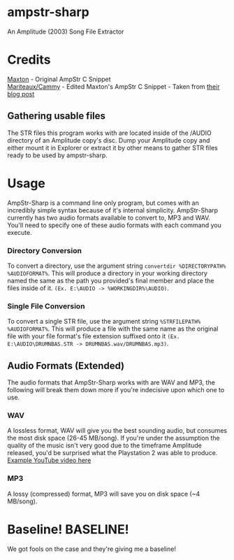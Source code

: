 # ampstr-sharp
An Amplitude (2003) Song File Extractor

# Credits
[Maxton](https://github.com/maxton) - Original AmpStr C Snippet<br>
[Mariteaux/Cammy](https://github.com/mariteaux) - Edited Maxton's AmpStr C Snippet - Taken from [their blog post](https://archives.somnolescent.net/web/mari_v3/blog/2021/04/i-want-to-be-synthesized/)

## Gathering usable files
The STR files this program works with are located inside of the /AUDIO directory of an Amplitude copy's disc.
Dump your Amplitude copy and either mount it in Explorer or extract it by other means to gather STR files ready to be used by ampstr-sharp.

# Usage
AmpStr-Sharp is a command line only program, but comes with an incredibly simple syntax because of it's internal simplicity. AmpStr-Sharp currently has two audio formats available to convert to, MP3 and WAV. You'll need to specify one of these audio formats with each command you execute.
### Directory Conversion
To convert a directory, use the argument string `convertdir %DIRECTORYPATH% %AUDIOFORMAT%`. This will produce a directory in your working directory named the same as the path you provided's final member and place the files inside of it. `(Ex. E:\AUDIO -> %WORKINGDIR%\AUDIO)`.
### Single File Conversion
To convert a single STR file, use the argument string `%STRFILEPATH% %AUDIOFORMAT%`. This will produce a file with the same name as the original file with your file format's file extension suffixed onto it `(Ex. E:\AUDIO\DRUMNBAS.STR -> DRUMNBAS.wav/DRUMNBAS.mp3)`.

## Audio Formats (Extended)
The audio formats that AmpStr-Sharp works with are WAV and MP3, the following will break them down more if you're indecisive upon which one to use.

### WAV
A lossless format, WAV will give you the best sounding audio, but consumes the most disk space (26-45 MB/song). If you're under the assumption the quality of the music isn't very good due to the timeframe Amplitude released, you'd be surprised what the Playstation 2 was able to produce. [Example YouTube video here](https://youtu.be/pQ5WQRo1wXc)
### MP3
A lossy (compressed) format, MP3 will save you on disk space (~4 MB/song). 

# Baseline! BASELINE!
We got fools on the case and they're giving me a baseline!
